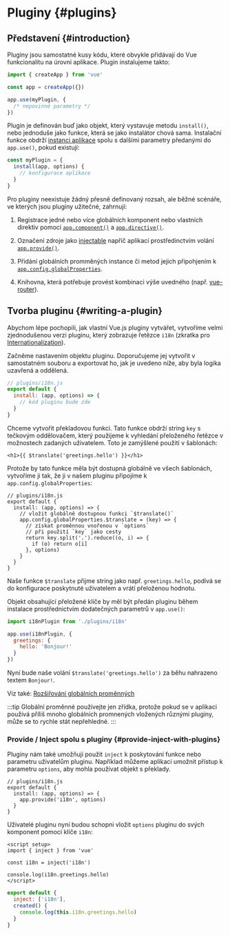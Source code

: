 ﻿# Pluginy {#plugins}

## Představení {#introduction}

Pluginy jsou samostatné kusy kódu, které obvykle přidávají do Vue funkcionalitu na úrovni aplikace. Plugin instalujeme takto:

```js
import { createApp } from 'vue'

const app = createApp({})

app.use(myPlugin, {
  /* nepovinné parametry */
})
```

Plugin je definován buď jako objekt, který vystavuje metodu `install()`, nebo jednoduše jako funkce, která se jako instalátor chová sama. Instalační funkce obdrží [instanci aplikace](/api/application) spolu s dalšími parametry předanými do `app.use()`, pokud existují:

```js
const myPlugin = {
  install(app, options) {
    // konfigurace aplikace
  }
}
```

Pro pluginy neexistuje žádný přesně definovaný rozsah, ale běžné scénáře, ve kterých jsou pluginy užitečné, zahrnují:

1. Registrace jedné nebo více globálních komponent nebo vlastních direktiv pomocí [`app.component()`](/api/application#app-component) a [`app.directive()`](/api/application#app-directive).

2. Označení zdroje jako [injectable](/guide/components/provide-inject) napříč aplikací prostředinctvím volání [`app.provide()`](/api/application#app-provide).

3. Přidání globálních promměných instance či metod jejich připohjením k [`app.config.globalProperties`](/api/application#app-config-globalproperties).

4. Knihovna, která potřebuje provést kombinaci výše uvedného (např. [vue-router](https://github.com/vuejs/vue-router-next)).

## Tvorba pluginu {#writing-a-plugin}

Abychom lépe pochopili, jak vlastní Vue.js pluginy vytvářet, vytvoříme velmi zjednodušenou verzi pluginu, který zobrazuje řetězce `i18n` (zkratka pro [Internationalization](https://en.wikipedia.org/wiki/Internationalization_and_localization)).

Začněme nastavením objektu pluginu. Doporučujeme jej vytvořit v samostatném souboru a exportovat ho, jak je uvedeno níže, aby byla logika uzavřená a oddělená.

```js
// plugins/i18n.js
export default {
  install: (app, options) => {
    // kód pluginu bude zde
  }
}
```

Chceme vytvořit překladovou funkci. Tato funkce obdrží string `key` s tečkovým oddělovačem, který použijeme k vyhledání přeloženého řetězce v možnostech zadaných uživatelem. Toto je zamýšlené použití v šablonách:

```vue-html
<h1>{{ $translate('greetings.hello') }}</h1>
```

Protože by tato funkce měla být dostupná globálně ve všech šablonách, vytvoříme ji tak, že ji v našem pluginu připojíme k `app.config.globalProperties`:

```js{4-11}
// plugins/i18n.js
export default {
  install: (app, options) => {
    // vložit globálně dostupnou funkci `$translate()`
    app.config.globalProperties.$translate = (key) => {
      // získat proměnnou vnořenou v `options`
      // při použití `key` jako cesty
      return key.split('.').reduce((o, i) => {
        if (o) return o[i]
      }, options)
    }
  }
}
```

Naše funkce `$translate` přijme string jako např. `greetings.hello`, podívá se do konfigurace poskytnuté uživatelem a vrátí přeloženou hodnotu.

Objekt obsahující přeložené klíče by měl být předán pluginu během instalace prostřednictvím dodatečných parametrů v `app.use()`:

```js
import i18nPlugin from './plugins/i18n'

app.use(i18nPlugin, {
  greetings: {
    hello: 'Bonjour!'
  }
})
```

Nyní bude naše volání `$translate('greetings.hello')` za běhu nahrazeno textem `Bonjour!`.

Viz také: [Rozšiřování globálních proměnných](/guide/typescript/options-api#augmenting-global-properties) <sup class="vt-badge ts" />

:::tip
Globální proměnné používejte jen zřídka, protože pokud se v aplikaci používá příliš mnoho globálních promnených vložených různými pluginy, může se to rychle stát nepřehledné.
:::

### Provide / Inject spolu s pluginy {#provide-inject-with-plugins}

Pluginy nám také umožňují použít `inject` k poskytování funkce nebo parametru uživatelům pluginu. Například můžeme aplikaci umožnit přístup k parametru `options`, aby mohla používat objekt s překlady.

```js{10}
// plugins/i18n.js
export default {
  install: (app, options) => {
    app.provide('i18n', options)
  }
}
```

Uživatelé pluginu nyní budou schopni vložit `options` pluginu do svých komponent pomocí klíče `i18n`:

<div class="composition-api">

```vue
<script setup>
import { inject } from 'vue'

const i18n = inject('i18n')

console.log(i18n.greetings.hello)
</script>
```

</div>
<div class="options-api">

```js
export default {
  inject: ['i18n'],
  created() {
    console.log(this.i18n.greetings.hello)
  }
}
```

</div>
